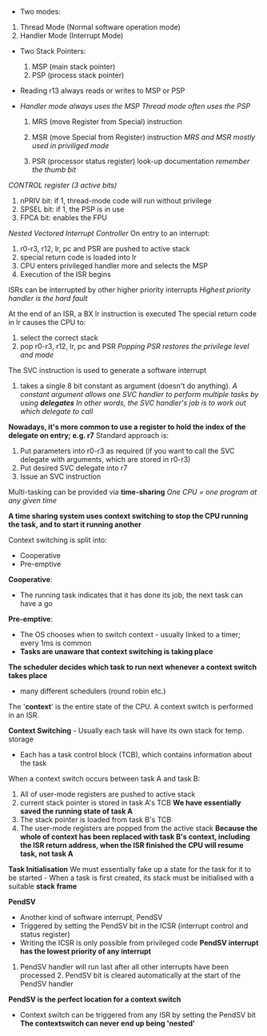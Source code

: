 ﻿-   Two modes:

1.  Thread Mode (Normal software operation mode)
2.  Handler Mode (Interrupt Mode)

-   Two Stack Pointers:

    1.  MSP (main stack pointer)
    2.  PSP (process stack pointer)

-   Reading r13 always reads or writes to MSP or PSP
-   *Handler mode  always uses the MSP* 
*Thread mode often uses the PSP*

    1.  MRS (move Register from Special) instruction

    2.  MSR (move Special from Register) instruction
       *MRS and MSR mostly used in priviliged mode*

    4.  PSR (processor status register) look-up documentation
       *remember the thumb bit*

*CONTROL register (3 active bits)* 
1. nPRIV bit: if 1, thread-mode code will run without privilege 
2. SPSEL bit: if 1, the PSP is in use 
3. FPCA bit: enables the FPU

*Nested Vectored Interrupt Controller* 
On entry to an interrupt: 
1. r0-r3, r12, lr, pc and PSR are pushed to active stack
2. special return code is loaded into lr 
3. CPU enters privileged handler more and selects the MSP  
4. Execution of the ISR begins

ISRs can be interrupted by other higher priority interrupts 
*Highest priority handler is the hard fault*

At the end of an ISR, a BX lr instruction is executed 
The special return code in lr causes the CPU to: 
1. select the correct stack 
2. pop r0-r3, r12, lr, pc and PSR *Popping PSR restores the privilege level and mode*

The SVC instruction is used to generate a software interrupt 
1. takes a single 8 bit constant as argument (doesn't do anything). 
*A constant argument allows one SVC handler to perform multiple tasks by using
**delegates*** 
*In other words, the SVC handler's job is to work out
which delegate to call*

**Nowadays, it's more common to use a register to hold the index of the
delegate on entry; e.g. r7** 
Standard approach is: 
1. Put parameters
into r0-r3 as required (if you want to call the SVC delegate with
arguments, which are stored in r0-r3) 
2. Put desired SVC delegate into
r7 
3. Issue an SVC instruction

Multi-tasking can be provided via **time-sharing** 
*One CPU = one program at any given time*

**A time sharing system uses context switching to stop the CPU running
the task, and to start it running another**

Context switching is split into: 
- Cooperative 
- Pre-emptive

**Cooperative**: 
- The running task indicates that it has done its job,
the next task can have a go
 
**Pre-emptive**: 
- The OS chooses when to switch context - usually linked to a timer; every 1ms is common 
- **Tasks are unaware that context switching is taking place**

**The scheduler decides which task to run next whenever a context switch
takes place** 
- many different schedulers (round robin etc.)

The '**context**' is the entire state of the CPU. A context switch is
performed in an ISR.

**Context Switching** - Usually each task will have its own stack for
temp. storage 
- Each has a task control block (TCB), which contains
information about the task

When a context switch occurs between task A and task B: 
1. All of user-mode registers are pushed to active stack 
2. current stack pointer is stored in task A's TCB 
**We have essentially saved the running
state of task A** 
3. The stack pointer is loaded from task B's TCB 
4. The user-mode registers are popped from the active stack 
**Because the whole of context has been replaced with task B's context, including the
ISR return address, when the ISR finished the CPU will resume task, not
task A**

**Task Initialisation** 
We must essentially fake up a state for the task for it to be started - When a task is first created, its stack must be initialised with a suitable **stack frame**

**PendSV** 
- Another kind of software interrupt, PendSV 
- Triggered by setting the PendSV bit in the ICSR (interrupt control and status
register) 
- Writing the ICSR is only possible from privileged code
**PendSV interrupt has the lowest priority of any interrupt** 
1. PendSV handler will run last after all other interrupts have been processed 2.
PendSV bit is cleared automatically at the start of the PendSV handler

**PendSV is the perfect location for a context switch** 
- Context switch can be triggered from any ISR by setting the PendSV bit 
**The contextswitch can never end up being 'nested'**
